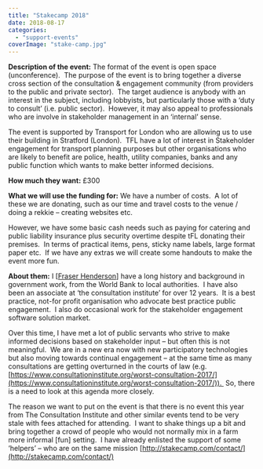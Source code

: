 ```yaml
---
title: "Stakecamp 2018"
date: 2018-08-17
categories: 
  - "support-events"
coverImage: "stake-camp.jpg"
---
```


**Description of the event:** The format of the event is open space (unconference).  The purpose of the event is to bring together a diverse cross section of the consultation & engagement community (from providers to the public and private sector).  The target audience is anybody with an interest in the subject, including lobbyists, but particularly those with a ‘duty to consult’ (i.e. public sector).  However, it may also appeal to professionals who are involve in stakeholder management in an ‘internal’ sense.

The event is supported by Transport for London who are allowing us to use their building in Stratford (London).  TFL have a lot of interest in Stakeholder engagement for transport planning purposes but other organisations who are likely to benefit are police, health, utility companies, banks and any public function which wants to make better informed decisions.

**How much they want:** £300

**What we will use the funding for:** We have a number of costs.  A lot of these we are donating, such as our time and travel costs to the venue / doing a rekkie – creating websites etc.

However, we have some basic cash needs such as paying for catering and public liability insurance plus security overtime despite tFL donating their premises.  In terms of practical items, pens, sticky name labels, large format paper etc.  If we have any extras we will create some handouts to make the event more fun.

**About them:** I \[[Fraser Henderson](https://twitter.com/@frazzy123)\] have a long history and background in government work, from the World Bank to local authorities.  I have also been an associate at ‘the consultation institute’ for over 12 years.  It is a best practice, not-for profit organisation who advocate best practice public engagement.  I also do occasional work for the stakeholder engagement software solution market.

Over this time, I have met a lot of public servants who strive to make informed decisions based on stakeholder input – but often this is not meaningful.  We are in a new era now with new participatory technologies but also moving towards continual engagement – at the same time as many consultations are getting overturned in the courts of law (e.g. [https://www.consultationinstitute.org/worst-consultation-2017/](https://www.consultationinstitute.org/worst-consultation-2017/)).  So, there is a need to look at this agenda more closely.

The reason we want to put on the event is that there is no event this year from The Consultation Institute and other similar events tend to be very stale with fees attached for attending.  I want to shake things up a bit and bring together a crowd of people who would not normally mix in a farm more informal \[fun\] setting.  I have already enlisted the support of some ‘helpers’ – who are on the same mission [http://stakecamp.com/contact/](http://stakecamp.com/contact/)
